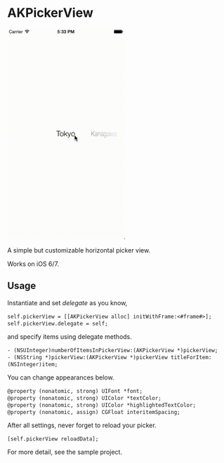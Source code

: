 AKPickerView
============

![image](./screenshot.gif)


A simple but customizable horizontal picker view.

Works on iOS 6/7.

Usage
-----

Instantiate and set *delegate* as you know,

    self.pickerView = [[AKPickerView alloc] initWithFrame:<#frame#>];
    self.pickerView.delegate = self;

and specify items using delegate methods.

    - (NSUInteger)numberOfItemsInPickerView:(AKPickerView *)pickerView;
    - (NSString *)pickerView:(AKPickerView *)pickerView titleForItem:(NSInteger)item;

You can change appearances below.

    @property (nonatomic, strong) UIFont *font;
    @property (nonatomic, strong) UIColor *textColor;
    @property (nonatomic, strong) UIColor *highlightedTextColor;
    @property (nonatomic, assign) CGFloat interitemSpacing;

After all settings, never forget to reload your picker.

    [self.pickerView reloadData];
    
For more detail, see the sample project.